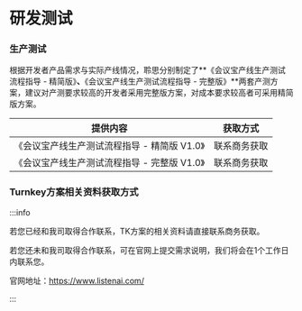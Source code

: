 # 研发测试

### 生产测试

根据开发者产品需求与实际产线情况，聆思分别制定了**《会议宝产线生产测试流程指导 - 精简版》**、**《会议宝产线生产测试流程指导 - 完整版》**两套产测方案，建议对产测要求较高的开发者采用完整版方案，对成本要求较高者可采用精简版方案。

| 提供内容                                     | 获取方式     |
| -------------------------------------------- | ------------ |
| 《会议宝产线生产测试流程指导 - 精简版 V1.0》 | 联系商务获取 |
| 《会议宝产线生产测试流程指导 - 完整版 V1.0》 | 联系商务获取 |



### Turnkey方案相关资料获取方式

:::info

若您已经和我司取得合作联系，TK方案的相关资料请直接联系商务获取。

若您还未和我司取得合作联系，可在官网上提交需求说明，我们将会在1个工作日内联系您。

官网地址：https://www.listenai.com/

:::
